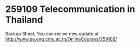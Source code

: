 # 259109 Telecommunication in Thailand
Backup Sheet, You can recive new update at <http://www.ee.eng.cmu.ac.th/OnlineCourses/259109/>

